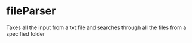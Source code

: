 # fileParser
Takes all the input from a txt file and searches through all the files from a specified folder
